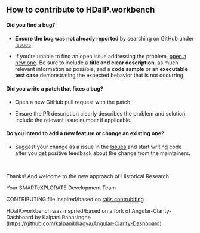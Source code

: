 ## How to contribute to HDaIP.workbench

#### **Did you find a bug?**

* **Ensure the bug was not already reported** by searching on GitHub under [Issues](<https://github.com/smartexplorate/hdaip-workbench/issues>).

* If you're unable to find an open issue addressing the problem, [open a new one](<https://github.com/smartexplorate/hdaip-workbench/issues/new>). Be sure to include a **title and clear description**, as much relevant information as possible, and a **code sample** or an **executable test case** demonstrating the expected behavior that is not occurring.

#### **Did you write a patch that fixes a bug?**

* Open a new GitHub pull request with the patch.

* Ensure the PR description clearly describes the problem and solution. Include the relevant issue number if applicable.

#### **Do you intend to add a new feature or change an existing one?**

* Suggest your change as a issue in the [Issues](<https://github.com/smartexplorate/hdaip-workbenchissues>) and start writing code after you get positive feedback about the change from the maintainers.

</br>

Thanks! And welcome to the new approach of Historical Research

 Your SMARTeXPLORATE Development Team

CONTRIBUTING file inspired/based on [rails contrubiting](<https://github.com/rails/rails/blob/master/CONTRIBUTING.md>)

HDaIP.workbench was inspried/based on a fork of Angular-Clarity-Dashboard by Kalpani Ranasinghe (<https://github.com/kalpanibhagya/Angular-Clarity-Dashboard>)
